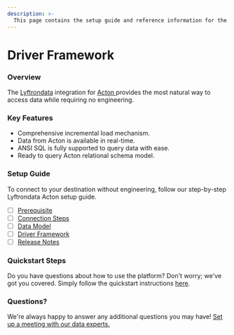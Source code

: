 ```yaml
---
description: >-
  This page contains the setup guide and reference information for the Acton source connector.
---
```


# Driver Framework

### Overview

The [Lyftrondata](https://www.lyftrondata.com/) integration for [Acton](https://www.lyftrondata.com/integration/acton/)[ ](https://www.lyftrondata.com/integration/acton/)provides the most natural way to access data while requiring no engineering.

### Key Features

* Comprehensive incremental load mechanism.
* Data from Acton is available in real-time.&#x20;
* ANSI SQL is fully supported to query data with ease.
* Ready to query Acton relational schema model.

### Setup Guide

To connect to your destination without engineering, follow our step-by-step Lyftrondata Acton setup guide.

* [ ] [Prerequisite](../../marketing-analytics/acton/prerequisite.md)
* [ ] [Connection Steps](../../marketing-analytics/acton/connection-steps.md)
* [ ] [Data Model](../../marketing-analytics/acton/data-model/)
* [ ] [Driver Framework](../../marketing-analytics/acton/driver-framework/)
* [ ] [Release Notes](../../marketing-analytics/acton/release-notes.md)

### Quickstart Steps

Do you have questions about how to use the platform? Don't worry; we've got you covered. Simply follow the quickstart instructions [here](../../../quickstart-steps.md).

### Questions? <a href="#questions" id="questions"></a>

We're always happy to answer any additional questions you may have! [Set up a meeting with our data experts.](https://www.lyftrondata.com/book-a-meeting/)


